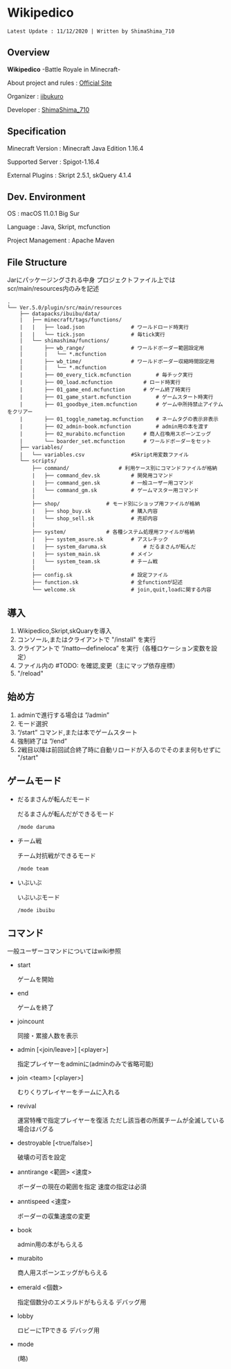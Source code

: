 # Wikipedico
```
Latest Update : 11/12/2020 | Written by ShimaShima_710
```
## Overview

 **Wikipedico**
-Battle Royale in Minecraft-

About project and rules : [Official Site](https://wikipedico.studio.site)

Organizer : [iibukuro](https://twitter.com/_ibukuro_)

Developer : [ShimaShima_710](https://twitter.com/ShimaShima_710)

## Specification

Minecraft Version : Minecraft Java Edition 1.16.4

Supported Server : Spigot-1.16.4

External Plugins : Skript 2.5.1, skQuery 4.1.4

## Dev. Environment
OS : macOS 11.0.1 Big Sur

Language : Java, Skript, mcfunction

Project Management : Apache Maven

## File Structure

Jarにパッケージングされる中身
プロジェクトファイル上ではscr/main/resources内のみを記述

```
.
└── Ver.5.0/plugin/src/main/resources
	├── datapacks/ibuibu/data/
	|	├── minecraft/tags/functions/	
	|	|	├── load.json				# ワールドロード時実行
	|	|	└── tick.json				# 毎tick実行
	|	└── shimashima/functions/
	|		├── wb_range/				# ワールドボーダー範囲設定用
	|		|	└── *.mcfunction
	|		├── wb_time/				# ワールドボーダー収縮時間設定用
	|		|	└── *.mcfunction
	|		├── 00_every_tick.mcfunction		# 毎チック実行
	|		├── 00_load.mcfunction			# ロード時実行
	|		├── 01_game_end.mcfunction		# ゲーム終了時実行
	|		├── 01_game_start.mcfunction		# ゲームスタート時実行
	|		├── 01_goodbye_item.mcfunction		# ゲーム中所持禁止アイテムをクリアー
	|		├── 01_toggle_nametag.mcfunction	# ネームタグの表示非表示
	|		├── 02_admin-book.mcfunction		# admin用の本を渡す
	|		├── 02_murabito.mcfunction		# 商人召喚用スポーンエッグ
	|		└── boarder_set.mcfunction		# ワールドボーダーをセット
	├── variables/
	|	└── variables.csv				#Skript用変数ファイル
	└── scripts/
		├── command/				# 利用ケース別にコマンドファイルが格納
		|	├── command_dev.sk			# 開発用コマンド
		|	├── command_gen.sk			# 一般ユーザー用コマンド
		|	└── command_gm.sk			# ゲームマスター用コマンド
		|
		├── shop/				# モード別にショップ用ファイルが格納
		|	├── shop_buy.sk				# 購入内容
		|	└── shop_sell.sk			# 売却内容
		|
		├── system/				# 各種システム処理用ファイルが格納
		|	├── system_asure.sk			# アスレチック
		|	├── system_daruma.sk			# だるまさんが転んだ
		|	├── system_main.sk			# メイン
		|	└── system_team.sk			# チーム戦
		|
		├── config.sk					# 設定ファイル
		├── function.sk					# 全functionが記述
		└── welcome.sk					# join,quit,loadに関する内容
```


## 導入
1. Wikipedico,Skript,skQuaryを導入
2. コンソール,またはクライアントで "/install" を実行
3. クライアントで “/natto—defineloca” を実行（各種ロケーション変数を設定）
4. ファイル内の #TODO: を確認,変更（主にマップ依存座標）
5. "/reload"

## 始め方
1. adminで進行する場合は ”/admin”
2. モード選択
3. “/start” コマンド,または本でゲームスタート
4. 強制終了は ”/end”
5. 2戦目以降は前回試合終了時に自動リロードが入るのでそのまま何もせずに "/start"

## ゲームモード
* だるまさんが転んだモード

	だるまさんが転んだができるモード

	```
	/mode daruma
	```

* チーム戦

	チーム対抗戦ができるモード

	```
	/mode team
	```

* いぶいぶ

	いぶいぶモード

	```
	/mode ibuibu
	```

## コマンド
一般ユーザーコマンドについてはwiki参照

* start

	ゲームを開始

* end

	ゲームを終了

* joincount

	同接・累接人数を表示

* admin [\<join/leave>]  [\<player>]

	指定プレイヤーをadminに(adminのみで省略可能)

* join \<team> [\<player>]

	むりくりプレイヤーをチームに入れる

* revival

	運営特権で指定プレイヤーを復活
	ただし該当者の所属チームが全滅している場合はバグる

* destroyable [\<true/false>]

	破壊の可否を設定

* anntirange <範囲> <速度>

	ボーダーの現在の範囲を指定
	速度の指定は必須

* anntispeed <速度>

	ボーダーの収集速度の変更

* book

	admin用の本がもらえる

* murabito

	商人用スポーンエッグがもらえる

* emerald <個数>

	指定個数分のエメラルドがもらえる
	デバッグ用

* lobby

	ロビーにTPできる
	デバッグ用

* mode

	(略)
